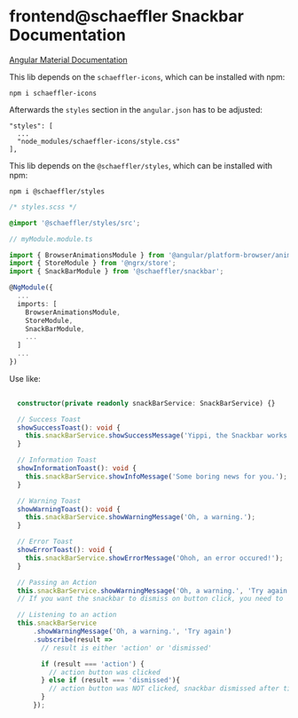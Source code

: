 # frontend@schaeffler Snackbar Documentation

[Angular Material Documentation](https://material.angular.io/components/snack-bar/overview)

This lib depends on the `schaeffler-icons`, which can be installed with npm:

`npm i schaeffler-icons`

Afterwards the `styles` section in the `angular.json` has to be adjusted: 

```
"styles": [
  ...
  "node_modules/schaeffler-icons/style.css"
],
```

This lib depends on the `@schaeffler/styles`, which can be installed with npm:

`npm i @schaeffler/styles`

```css
/* styles.scss */

@import '@schaeffler/styles/src';
```

```typescript
// myModule.module.ts

import { BrowserAnimationsModule } from '@angular/platform-browser/animations';
import { StoreModule } from '@ngrx/store';
import { SnackBarModule } from '@schaeffler/snackbar';

@NgModule({
  ...
  imports: [
    BrowserAnimationsModule,
    StoreModule,
    SnackBarModule,
    ...
  ]
  ...
})
```

Use like:

```typescript
  
  constructor(private readonly snackBarService: SnackBarService) {}

  // Success Toast
  showSuccessToast(): void {
    this.snackBarService.showSuccessMessage('Yippi, the Snackbar works!');
  }

  // Information Toast
  showInformationToast(): void {
    this.snackBarService.showInfoMessage('Some boring news for you.');
  }

  // Warning Toast
  showWarningToast(): void {
    this.snackBarService.showWarningMessage('Oh, a warning.');
  }

  // Error Toast
  showErrorToast(): void {
    this.snackBarService.showErrorMessage('Ohoh, an error occured!');
  }

  // Passing an Action
  this.snackBarService.showWarningMessage('Oh, a warning.', 'Try again');  // valid for every type
  // If you want the snackbar to dismiss on button click, you need to `.subscribe()` here

  // Listening to an action
  this.snackBarService
      .showWarningMessage('Oh, a warning.', 'Try again')
      .subscribe(result => 
        // result is either 'action' or 'dismissed'

        if (result === 'action') {
          // action button was clicked
        } else if (result === 'dismissed'){
          // action button was NOT clicked, snackbar dismissed after timeout
        }
      });
```

